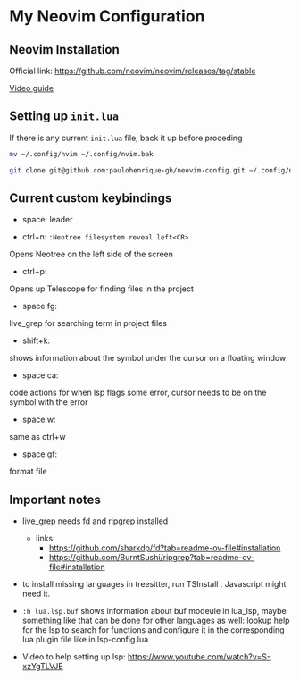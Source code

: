 # My Neovim Configuration

## Neovim Installation

Official link: https://github.com/neovim/neovim/releases/tag/stable

[Video guide](https://www.youtube.com/watch?v=cBvVCq-q5nw)

## Setting up `init.lua`

If there is any current `init.lua` file, back it up before proceding

```bash
mv ~/.config/nvim ~/.config/nvim.bak
```

```bash
git clone git@github.com:paulohenrique-gh/neovim-config.git ~/.config/nvim
```

## Current custom keybindings
- space: leader

- ctrl+n: `:Neotree filesystem reveal left<CR>`

Opens Neotree on the left side of the screen

- ctrl+p:

Opens up Telescope for finding files in the project

- space fg:

live_grep for searching term in project files

- shift+k:

shows information about the symbol under the cursor on a floating window

- space ca:

code actions for when lsp flags some error, cursor needs to be on the symbol with the error

- space w:

same as ctrl+w

- space gf:

format file

## Important notes

- live_grep needs fd and ripgrep installed
  - links:
    - https://github.com/sharkdp/fd?tab=readme-ov-file#installation
    - https://github.com/BurntSushi/ripgrep?tab=readme-ov-file#installation
   
- to install missing languages in treesitter, run TSInstall <language-name>. Javascript might need it.

- `:h lua.lsp.buf` shows information about buf modeule in lua_lsp, maybe something like that can be done for other languages as well: lookup help for the lsp to search for functions and configure it in the corresponding lua plugin file like in lsp-config.lua 

- Video to help setting up lsp: https://www.youtube.com/watch?v=S-xzYgTLVJE
